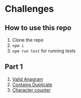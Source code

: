# Challenges

## How to use this repo
1. Clone the repo
2. `npm i`
3. `npm run test` for running tests
## Part 1

1. [Valid Anagram](https://github.com/hojjatjokar/challenges-in-js/blob/main/src/valid-anagram/challenge.md)
2. [Contains Duplicate](https://github.com/hojjatjokar/challenges-in-js/blob/main/src/contains-duplicate/challenge.md)
3. [Character counter](https://github.com/hojjatjokar/challenges-in-js/blob/main/src/count-of-each-character/challenge.md)
